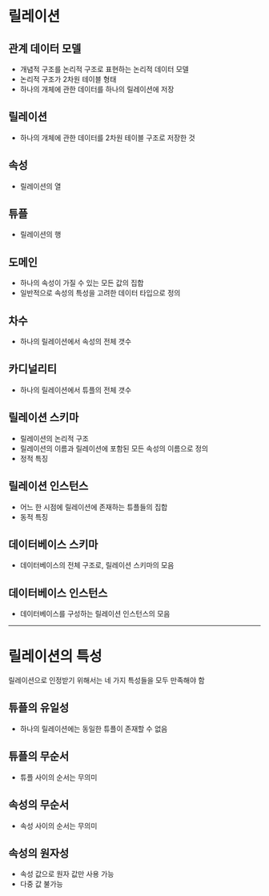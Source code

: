 # 릴레이션

## 관계 데이터 모델
- 개념적 구조를 논리적 구조로 표현하는 논리적 데이터 모델
- 논리적 구조가 2차원 테이블 형태
- 하나의 개체에 관한 데이터를 하나의 릴레이션에 저장

## 릴레이션
- 하나의 개체에 관한 데이터를 2차원 테이블 구조로 저장한 것

## 속성
- 릴레이션의 열

## 튜플 
- 릴레이션의 행

## 도메인
- 하나의 속성이 가질 수 있는 모든 값의 집합
- 일반적으로 속성의 특성을 고려한 데이터 타입으로 정의

## 차수
- 하나의 릴레이션에서 속성의 전체 갯수

## 카디널리티
- 하나의 릴레이션에서 튜플의 전체 갯수

## 릴레이션 스키마
- 릴레이션의 논리적 구조
- 릴레이션의 이름과 릴레이션에 포함된 모든 속성의 이름으로 정의
- 정적 특징

## 릴레이션 인스턴스
- 어느 한 시점에 릴레이션에 존재하는 튜플들의 집합
- 동적 특징

## 데이터베이스 스키마
- 데이터베이스의 전체 구조로, 릴레이션 스키마의 모음

## 데이터베이스 인스턴스
- 데이터베이스를 구성하는 릴레이션 인스턴스의 모음

---

# 릴레이션의 특성

릴레이션으로 인정받기 위해서는 네 가지 특성들을 모두 만족해야 함

## 튜플의 유일성
- 하나의 릴레이션에는 동일한 튜플이 존재할 수 없음

## 튜플의 무순서
- 튜플 사이의 순서는 무의미

## 속성의 무순서
- 속성 사이의 순서는 무의미

## 속성의 원자성
- 속성 값으로 원자 값만 사용 가능
- 다중 값 불가능